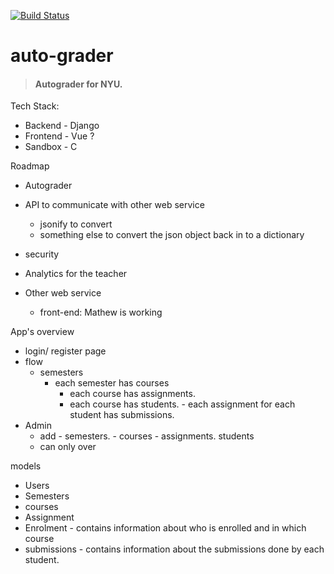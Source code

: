 [![Build Status](https://travis-ci.org/virgiltataru/aagrader.svg?branch=master)](https://travis-ci.org/virgiltataru/aagrader)

# auto-grader

> #### Autograder for NYU.

Tech Stack:

- Backend - Django
- Frontend - Vue ?
- Sandbox - C

Roadmap

- Autograder
- API to communicate with other web service
  - jsonify to convert
  - something else to convert the json object back in to a dictionary
- security
- Analytics for the teacher

- Other web service
  - front-end: Mathew is working

App's overview

- login/ register page
- flow
  - semesters
    - each semester has courses
      - each course has assignments.
      - each course has students. - each assignment for each student has submissions.
- Admin
  - add - semesters. - courses - assignments.
    students
  - can only over

models

- Users
- Semesters
- courses
- Assignment
- Enrolment - contains information about who is enrolled and in which course
- submissions - contains information about the submissions done by each student.
